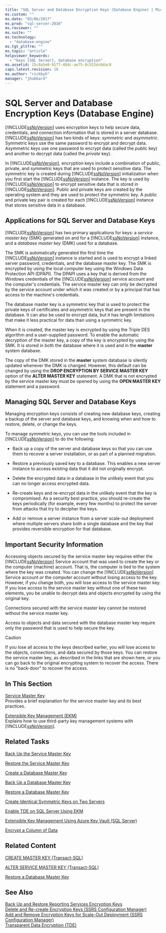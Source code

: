 ```yaml
---
title: "SQL Server and Database Encryption Keys (Database Engine) | Microsoft Docs"
ms.custom: ""
ms.date: "03/06/2017"
ms.prod: "sql-server-2016"
ms.reviewer: ""
ms.suite: ""
ms.technology: 
  - "database-engine"
ms.tgt_pltfrm: ""
ms.topic: "article"
helpviewer_keywords: 
  - "keys [SQL Server], database encryption"
ms.assetid: 15c0a5e8-9177-484c-ae75-8c552dc0dac0
caps.latest.revision: 18
ms.author: "rickbyh"
manager: "jhubbard"
---
```

# SQL Server and Database Encryption Keys (Database Engine)
  [!INCLUDE[ssNoVersion](../../../advanced-analytics/r-services/includes/ssnoversion-md.md)] uses encryption keys to help secure data, credentials, and connection information that is stored in a server database. [!INCLUDE[ssNoVersion](../../../advanced-analytics/r-services/includes/ssnoversion-md.md)] has two kinds of keys: *symmetric* and *asymmetric*. Symmetric keys use the same password to encrypt and decrypt data. Asymmetric keys use one password to encrypt data (called the *public* key) and another to decrypt data (called the *private* key).  
  
 In [!INCLUDE[ssNoVersion](../../../advanced-analytics/r-services/includes/ssnoversion-md.md)], encryption keys include a combination of public, private, and symmetric keys that are used to protect sensitive data. The symmetric key is created during [!INCLUDE[ssNoVersion](../../../advanced-analytics/r-services/includes/ssnoversion-md.md)] initialization when you first start the [!INCLUDE[ssNoVersion](../../../advanced-analytics/r-services/includes/ssnoversion-md.md)] instance. The key is used by [!INCLUDE[ssNoVersion](../../../advanced-analytics/r-services/includes/ssnoversion-md.md)] to encrypt sensitive data that is stored in [!INCLUDE[ssNoVersion](../../../advanced-analytics/r-services/includes/ssnoversion-md.md)]. Public and private keys are created by the operating system and they are used to protect the symmetric key. A public and private key pair is created for each [!INCLUDE[ssNoVersion](../../../advanced-analytics/r-services/includes/ssnoversion-md.md)] instance that stores sensitive data in a database.  
  
## Applications for SQL Server and Database Keys  
 [!INCLUDE[ssNoVersion](../../../advanced-analytics/r-services/includes/ssnoversion-md.md)] has two primary applications for keys: a *service master key* (SMK) generated on and for a [!INCLUDE[ssNoVersion](../../../advanced-analytics/r-services/includes/ssnoversion-md.md)] instance, and a *database master key* (DMK) used for a database.  
  
 The SMK is automatically generated the first time the [!INCLUDE[ssNoVersion](../../../advanced-analytics/r-services/includes/ssnoversion-md.md)] instance is started and is used to encrypt a linked server password, credentials, and the database master key. The SMK is encrypted by using the local computer key using the Windows Data Protection API (DPAPI). The DPAPI uses a key that is derived from the Windows credentials of the [!INCLUDE[ssNoVersion](../../../advanced-analytics/r-services/includes/ssnoversion-md.md)] service account and the computer's credentials. The service master key can only be decrypted by the service account under which it was created or by a principal that has access to the machine's credentials.  
  
 The database master key is a symmetric key that is used to protect the private keys of certificates and asymmetric keys that are present in the database. It can also be used to encrypt data, but it has length limitations that make it less practical for data than using a symmetric key.  
  
 When it is created, the master key is encrypted by using the Triple DES algorithm and a user-supplied password. To enable the automatic decryption of the master key, a copy of the key is encrypted by using the SMK. It is stored in both the database where it is used and in the **master** system database.  
  
 The copy of the DMK stored in the **master** system database is silently updated whenever the DMK is changed. However, this default can be changed by using the **DROP ENCRYPTION BY SERVICE MASTER KEY** option of the **ALTER MASTER KEY** statement. A DMK that is not encrypted by the service master key must be opened by using the **OPEN MASTER KEY** statement and a password.  
  
## Managing SQL Server and Database Keys  
 Managing encryption keys consists of creating new database keys, creating a backup of the server and database keys, and knowing when and how to restore, delete, or change the keys.  
  
 To manage symmetric keys, you can use the tools included in [!INCLUDE[ssNoVersion](../../../advanced-analytics/r-services/includes/ssnoversion-md.md)] to do the following:  
  
-   Back up a copy of the server and database keys so that you can use them to recover a server installation, or as part of a planned migration.  
  
-   Restore a previously saved key to a database. This enables a new server instance to access existing data that it did not originally encrypt.  
  
-   Delete the encrypted data in a database in the unlikely event that you can no longer access encrypted data.  
  
-   Re-create keys and re-encrypt data in the unlikely event that the key is compromised. As a security best practice, you should re-create the keys periodically (for example, every few months) to protect the server from attacks that try to decipher the keys.  
  
-   Add or remove a server instance from a server scale-out deployment where multiple servers share both a single database and the key that provides reversible encryption for that database.  
  
## Important Security Information  
 Accessing objects secured by the service master key requires either the [!INCLUDE[ssNoVersion](../../../advanced-analytics/r-services/includes/ssnoversion-md.md)] Service account that was used to create the key or the computer (machine) account. That is, the computer is tied to the system where the key was created. You can change the [!INCLUDE[ssNoVersion](../../../advanced-analytics/r-services/includes/ssnoversion-md.md)] Service account *or* the computer account without losing access to the key. However, if you change both, you will lose access to the service master key. If you lose access to the service master key without one of these two elements, you be unable to decrypt data and objects encrypted by using the original key.  
  
 Connections secured with the service master key cannot be restored without the service master key.  
  
 Access to objects and data secured with the database master key require only the password that is used to help secure the key.  
  
> [!CAUTION]  
>  If you lose all access to the keys described earlier, you will lose access to the objects, connections, and data secured by those keys. You can restore the service master key, as described in the links that are shown here, or you can go back to the original encrypting system to recover the access. There is no "back-door" to recover the access.  
  
## In This Section  
 [Service Master Key](../../../relational-databases/security/encryption/service-master-key.md)  
 Provides a brief explanation for the service master key and its best practices.  
  
 [Extensible Key Management &#40;EKM&#41;](../../../relational-databases/security/encryption/extensible-key-management-ekm.md)  
 Explains how to use third-party key management systems with [!INCLUDE[ssNoVersion](../../../advanced-analytics/r-services/includes/ssnoversion-md.md)].  
  
## Related Tasks  
 [Back Up the Service Master Key](../../../relational-databases/security/encryption/back-up-the-service-master-key.md)  
  
 [Restore the Service Master Key](../../../relational-databases/security/encryption/restore-the-service-master-key.md)  
  
 [Create a Database Master Key](../../../relational-databases/security/encryption/create-a-database-master-key.md)  
  
 [Back Up a Database Master Key](../../../relational-databases/security/encryption/back-up-a-database-master-key.md)  
  
 [Restore a Database Master Key](../../../relational-databases/security/encryption/restore-a-database-master-key.md)  
  
 [Create Identical Symmetric Keys on Two Servers](../../../relational-databases/security/encryption/create-identical-symmetric-keys-on-two-servers.md)  
  
 [Enable TDE on SQL Server Using EKM](../../../relational-databases/security/encryption/enable-tde-on-sql-server-using-ekm.md)  
  
 [Extensible Key Management Using Azure Key Vault &#40;SQL Server&#41;](../../../relational-databases/security/encryption/extensible-key-management-using-azure-key-vault-sql-server.md)  
  
 [Encrypt a Column of Data](../../../relational-databases/security/encryption/encrypt-a-column-of-data.md)  
  
## Related Content  
 [CREATE MASTER KEY &#40;Transact-SQL&#41;](../../../t-sql/statements/create-master-key-transact-sql.md)  
  
 [ALTER SERVICE MASTER KEY &#40;Transact-SQL&#41;](../../../t-sql/statements/alter-service-master-key-transact-sql.md)  
  
 [Restore a Database Master Key](../../../relational-databases/security/encryption/restore-a-database-master-key.md)  
  
## See Also  
 [Back Up and Restore Reporting Services Encryption Keys](../Topic/Back%20Up%20and%20Restore%20Reporting%20Services%20Encryption%20Keys.md)   
 [Delete and Re-create Encryption Keys  &#40;SSRS Configuration Manager&#41;](../Topic/Delete%20and%20Re-create%20Encryption%20Keys%20%20\(SSRS%20Configuration%20Manager\).md)   
 [Add and Remove Encryption Keys for Scale-Out Deployment &#40;SSRS Configuration Manager&#41;](../Topic/Add%20and%20Remove%20Encryption%20Keys%20for%20Scale-Out%20Deployment%20\(SSRS%20Configuration%20Manager\).md)   
 [Transparent Data Encryption &#40;TDE&#41;](../../../relational-databases/security/encryption/transparent-data-encryption-tde.md)  
  
  